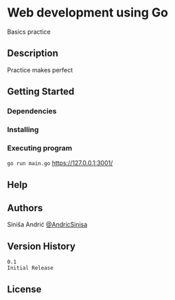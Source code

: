 
# Web development using Go

Basics practice

## Description

Practice makes perfect

## Getting Started

### Dependencies

### Installing

### Executing program

``` go run main.go ```
https://127.0.0.1:3001/
## Help


## Authors

Siniša Andrić 
[@AndricSinisa](https://twitter.com/AndricSinisa)

## Version History

    0.1
    Initial Release

## License

